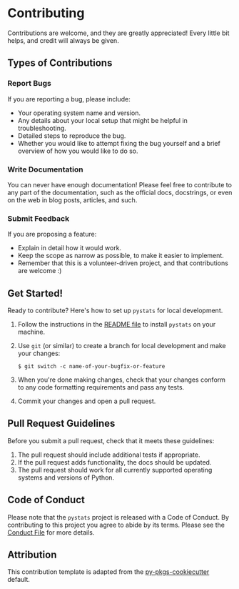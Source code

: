 # Contributing

Contributions are welcome, and they are greatly appreciated! Every little bit
helps, and credit will always be given.

## Types of Contributions

### Report Bugs

If you are reporting a bug, please include:

* Your operating system name and version.
* Any details about your local setup that might be helpful in troubleshooting.
* Detailed steps to reproduce the bug.
* Whether you would like to attempt fixing the bug yourself and a brief overview of how you would like to do so.

### Write Documentation

You can never have enough documentation! Please feel free to contribute to any
part of the documentation, such as the official docs, docstrings, or even
on the web in blog posts, articles, and such.

### Submit Feedback

If you are proposing a feature:

* Explain in detail how it would work.
* Keep the scope as narrow as possible, to make it easier to implement.
* Remember that this is a volunteer-driven project, and that contributions
  are welcome :)

## Get Started!

Ready to contribute? Here's how to set up `pystats` for local development.

1. Follow the instructions in the [README file](https://github.com/UBC-MDS/Group24-pystats/blob/main/README.md) to install `pystats` on your machine.
2. Use `git` (or similar) to create a branch for local development and make your changes:

    ```console
    $ git switch -c name-of-your-bugfix-or-feature
    ```

3. When you're done making changes, check that your changes conform to any code formatting requirements and pass any tests.

4. Commit your changes and open a pull request.

## Pull Request Guidelines

Before you submit a pull request, check that it meets these guidelines:

1. The pull request should include additional tests if appropriate.
2. If the pull request adds functionality, the docs should be updated.
3. The pull request should work for all currently supported operating systems and versions of Python.

## Code of Conduct

Please note that the `pystats` project is released with a
Code of Conduct. By contributing to this project you agree to abide by its terms. Please see the [Conduct File](https://github.com/UBC-MDS/Group24-pystats/blob/main/CONDUCT.md) for more details.

## Attribution
This contribution template is adapted from the [py-pkgs-cookiecutter](https://py-pkgs-cookiecutter.readthedocs.io/en/latest/quickstart.html) default.
